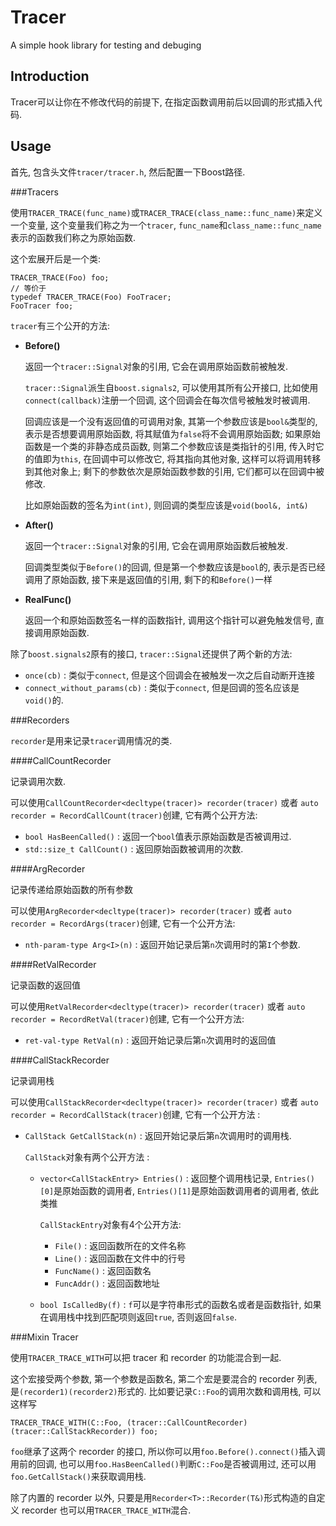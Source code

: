 Tracer
======

A simple hook library for testing and debuging

Introduction
---

Tracer可以让你在不修改代码的前提下, 在指定函数调用前后以回调的形式插入代码.

Usage
---

首先, 包含头文件`tracer/tracer.h`, 然后配置一下Boost路径.

###Tracers

使用`TRACER_TRACE(func_name)`或`TRACER_TRACE(class_name::func_name)`来定义一个变量, 这个变量我们称之为一个`tracer`, `func_name`和`class_name::func_name`表示的函数我们称之为原始函数.

这个宏展开后是一个类:

    TRACER_TRACE(Foo) foo;
    // 等价于
    typedef TRACER_TRACE(Foo) FooTracer;
    FooTracer foo;

`tracer`有三个公开的方法:

- **Before()**

  返回一个`tracer::Signal`对象的引用, 它会在调用原始函数前被触发.
  
  `tracer::Signal`派生自`boost.signals2`, 可以使用其所有公开接口, 比如使用`connect(callback)`注册一个回调, 这个回调会在每次信号被触发时被调用. 
  
  回调应该是一个没有返回值的可调用对象, 其第一个参数应该是`bool&`类型的, 表示是否想要调用原始函数, 将其赋值为`false`将不会调用原始函数; 如果原始函数是一个类的非静态成员函数, 则第二个参数应该是类指针的引用, 传入时它的值即为`this`, 在回调中可以修改它, 将其指向其他对象, 这样可以将调用转移到其他对象上; 剩下的参数依次是原始函数参数的引用, 它们都可以在回调中被修改.
  
  比如原始函数的签名为`int(int)`, 则回调的类型应该是`void(bool&, int&)`

- **After()**

  返回一个`tracer::Signal`对象的引用, 它会在调用原始函数后被触发.
  
  回调类型类似于`Before()`的回调, 但是第一个参数应该是`bool`的, 表示是否已经调用了原始函数, 接下来是返回值的引用, 剩下的和`Before()`一样

- **RealFunc()**

  返回一个和原始函数签名一样的函数指针, 调用这个指针可以避免触发信号, 直接调用原始函数.

除了`boost.signals2`原有的接口, `tracer::Signal`还提供了两个新的方法:

- `once(cb)` : 类似于`connect`, 但是这个回调会在被触发一次之后自动断开连接
- `connect_without_params(cb)` : 类似于`connect`, 但是回调的签名应该是`void()`的.

###Recorders

`recorder`是用来记录`tracer`调用情况的类.

####CallCountRecorder

记录调用次数. 

可以使用`CallCountRecorder<decltype(tracer)> recorder(tracer)` 或者 `auto recorder = RecordCallCount(tracer)`创建, 
它有两个公开方法:

- `bool HasBeenCalled()` : 返回一个`bool`值表示原始函数是否被调用过.
- `std::size_t CallCount()` : 返回原始函数被调用的次数.
 
####ArgRecorder

记录传递给原始函数的所有参数

可以使用`ArgRecorder<decltype(tracer)> recorder(tracer)` 或者 `auto recorder = RecordArgs(tracer)`创建, 它有一个公开方法:

- `nth-param-type Arg<I>(n)` : 返回开始记录后第`n`次调用时的第`I`个参数. 

####RetValRecorder

记录函数的返回值

可以使用`RetValRecorder<decltype(tracer)> recorder(tracer)` 或者 `auto recorder = RecordRetVal(tracer)`创建, 
它有一个公开方法:

- `ret-val-type RetVal(n)` : 返回开始记录后第`n`次调用时的返回值

####CallStackRecorder

记录调用栈

可以使用`CallStackRecorder<decltype(tracer)> recorder(tracer)` 或者 `auto recorder = RecordCallStack(tracer)`创建, 
它有一个公开方法 :

- `CallStack GetCallStack(n)` : 返回开始记录后第`n`次调用时的调用栈.
 
    `CallStack`对象有两个公开方法 : 

    - `vector<CallStackEntry> Entries()` : 返回整个调用栈记录, `Entries()[0]`是原始函数的调用者, `Entries()[1]`是原始函数调用者的调用者, 依此类推
    
        `CallStackEntry`对象有4个公开方法:
        
        - `File()` : 返回函数所在的文件名称
        - `Line()` : 返回函数在文件中的行号
        - `FuncName()` : 返回函数名
        - `FuncAddr()` : 返回函数地址
        
    - `bool IsCalledBy(f)` : `f`可以是字符串形式的函数名或者是函数指针, 如果在调用栈中找到匹配项则返回`true`, 否则返回`false`.

###Mixin Tracer

使用`TRACER_TRACE_WITH`可以把 tracer 和 recorder 的功能混合到一起. 

这个宏接受两个参数, 第一个参数是函数名, 第二个宏是要混合的 recorder 列表, 是`(recorder1)(recorder2)`形式的. 
比如要记录`C::Foo`的调用次数和调用栈, 可以这样写

    TRACER_TRACE_WITH(C::Foo, (tracer::CallCountRecorder)(tracer::CallStackRecorder)) foo;
    
`foo`继承了这两个 recorder 的接口, 所以你可以用`foo.Before().connect()`插入调用前的回调, 也可以用`foo.HasBeenCalled()`判断`C::Foo`是否被调用过, 还可以用`foo.GetCallStack()`来获取调用栈.

除了内置的 recorder 以外, 只要是用`Recorder<T>::Recorder(T&)`形式构造的自定义 recorder 也可以用`TRACER_TRACE_WITH`混合.

